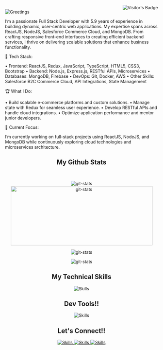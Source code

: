 <img align="right" src="https://visitor-badge.laobi.icu/badge?page_id=navneetkr999.navneetkr999" alt="Visitor's Badge" />

<p>
    <img align="center" src="https://readme-typing-svg.herokuapp.com?font=Fira+Code&weight=900&size=40&pause=1000&color=1FF756&background=18CAB100&multiline=true&width=435&height=54&lines=Hey+There!%F0%9F%91%8B%F0%9F%8F%BB;I+am+Navneet+%F0%9F%A7%91%F0%9F%8F%BB%E2%80%8D%F0%9F%A6%B1)](https://git.io/typing-svg](https://readme-typing-svg.herokuapp.com?font=Fira+Code&weight=900&size=40&duration=3000&pause=500&color=1FF756&background=18CAB100&width=435&height=54&lines=Hey+There!%F0%9F%91%8B%F0%9F%8F%BB;I+am+Navneet+%F0%9F%A7%91%F0%9F%8F%BB%E2%80%8D%F0%9F%A6%B1+)](https://git.io/typing-svg" alt="Greetings" />
    
</p>

<p>
I’m a passionate Full Stack Developer with 5.9 years of experience in building dynamic, user-centric web
applications. My expertise spans across ReactJS, NodeJS, Salesforce Commerce Cloud, and MongoDB. From crafting
responsive front-end interfaces to creating efficient backend services, I thrive on delivering scalable
solutions that enhance business functionality.
</p>

🔧 Tech Stack:

• Frontend: ReactJS, Redux, JavaScript, TypeScript, HTML5, CSS3, Bootstrap
• Backend: Node.js, Express.js, RESTful APIs, Microservices
• Databases: MongoDB, Firebase
• DevOps: Git, Docker, AWS
• Other Skills: Salesforce B2C Commerce Cloud, API Integrations, State Management

🏆 What I Do:

• Build scalable e-commerce platforms and custom solutions.
• Manage state with Redux for seamless user experience.
• Develop RESTful APIs and handle cloud integrations.
• Optimize application performance and mentor junior developers.

🚀 Current Focus:

I’m currently working on full-stack projects using ReactJS, NodeJS, and MongoDB while continuously exploring cloud
technologies and microservices architecture.

<h2 class="underline-offset-4" align="center">My Github Stats</h2>
</br>
<p align="center">
<img
    src="https://github-readme-stats.vercel.app/api?username=navneetkr999&show_icons=true&theme=radical"
    alt="git-stats" />
<img width="467px" height="195px"
    src="https://github-readme-stats.vercel.app/api/top-langs/?username=navneetkr999&layout=compact&theme=radical"
    alt="git-stats" />
</p>
<p align="center">
<img src="https://github-readme-streak-stats.herokuapp.com/?user=navneetkr999&theme=dark"
    alt="git-stats" />
</p>
<p align="center">
<img src="https://github-profile-trophy.vercel.app/?username=navneetkr999" alt="git-stats" />
</p>

<h2 align="center">My Technical Skills</h2>
<p align="center">
<img src="https://skillicons.dev/icons?i=js,react,nodejs,express,mongodb,firebase,typescript,html,css,sass,jquery,tailwind,bootstrap,redux,npm,yarn,babel,&perline=9" alt="Skills" />
</p>

<h2 align="center">Dev Tools!!</h2>
<p align="center">
<img href src="https://skillicons.dev/icons?i=vscode,git,gitlab,postman,bitbucket,idea,figma" alt="Skills" />
</p>

<h2 align="center">Let's Connect!!</h2>
<p align="center">
<a href="mailto:navneet.kr.999@gmail.com" > <img cursor="pointer" src="https://skillicons.dev/icons?i=gmail" alt="Skills" /> </a>
<a href="#" > <img cursor="pointer" src="https://skillicons.dev/icons?i=github" alt="Skills" /> </a>
<a href="https://www.linkedin.com/in/navneet-kumar-609703153/" > <img cursor="pointer" src="https://skillicons.dev/icons?i=linkedin" alt="Skills" /> </a>
</p>
